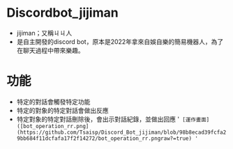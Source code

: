 # Discordbot_jijiman
- jijiman；又稱ㄐㄐ人
- 是自主開發的discord bot，原本是2022年拿來自娛自樂的簡易機器人，為了在聊天過程中帶來樂趣。

# 功能
- 特定的對話會觸發特定功能
- 特定的對象的特定對話會做出反應
- 特定對象的特定對話刪除後，會出示對話紀錄，並做出回應
'`
[運作畫面]([bot_operation_rr.png](https://github.com/Tsaisp/Discord_Bot_jijiman/blob/98b8ecad39fcfa29bb684f11dcfafa17f2f14272/bot_operation_rr.pngraw?=true)
'`

